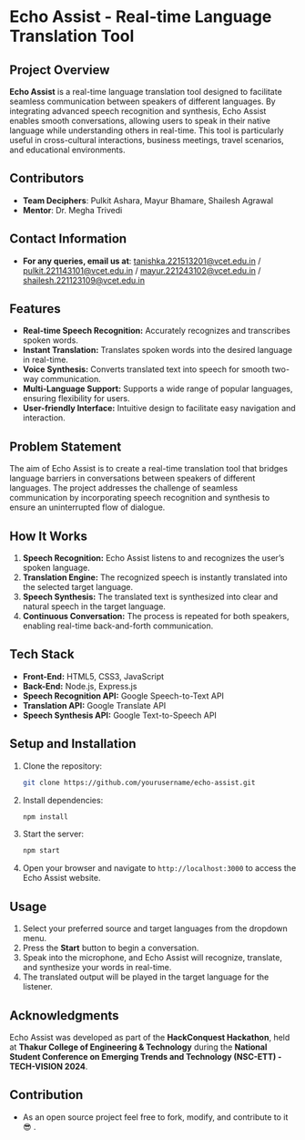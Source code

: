 # Echo Assist - Real-time Language Translation Tool

## Project Overview
**Echo Assist** is a real-time language translation tool designed to facilitate seamless communication between speakers of different languages. By integrating advanced speech recognition and synthesis, Echo Assist enables smooth conversations, allowing users to speak in their native language while understanding others in real-time. This tool is particularly useful in cross-cultural interactions, business meetings, travel scenarios, and educational environments.

## Contributors
- **Team Deciphers**: Pulkit Ashara, Mayur Bhamare, Shailesh Agrawal
- **Mentor**: Dr. Megha Trivedi


## Contact Information
   - **For any queries, email us at**: tanishka.221513201@vcet.edu.in / pulkit.221143101@vcet.edu.in / mayur.221243102@vcet.edu.in / shailesh.221123109@vcet.edu.in 

## Features
- **Real-time Speech Recognition:** Accurately recognizes and transcribes spoken words.
- **Instant Translation:** Translates spoken words into the desired language in real-time.
- **Voice Synthesis:** Converts translated text into speech for smooth two-way communication.
- **Multi-Language Support:** Supports a wide range of popular languages, ensuring flexibility for users.
- **User-friendly Interface:** Intuitive design to facilitate easy navigation and interaction.

## Problem Statement
The aim of Echo Assist is to create a real-time translation tool that bridges language barriers in conversations between speakers of different languages. The project addresses the challenge of seamless communication by incorporating speech recognition and synthesis to ensure an uninterrupted flow of dialogue.

## How It Works
1. **Speech Recognition:** Echo Assist listens to and recognizes the user’s spoken language.
2. **Translation Engine:** The recognized speech is instantly translated into the selected target language.
3. **Speech Synthesis:** The translated text is synthesized into clear and natural speech in the target language.
4. **Continuous Conversation:** The process is repeated for both speakers, enabling real-time back-and-forth communication.

## Tech Stack
- **Front-End:** HTML5, CSS3, JavaScript
- **Back-End:** Node.js, Express.js
- **Speech Recognition API:** Google Speech-to-Text API
- **Translation API:** Google Translate API
- **Speech Synthesis API:** Google Text-to-Speech API

## Setup and Installation
1. Clone the repository:
   ```bash
   git clone https://github.com/yourusername/echo-assist.git
   ```
2. Install dependencies:
   ```bash
   npm install
   ```

3. Start the server:
   ```bash
   npm start
   ```
4. Open your browser and navigate to `http://localhost:3000` to access the Echo Assist website.

## Usage
1. Select your preferred source and target languages from the dropdown menu.
2. Press the **Start** button to begin a conversation.
3. Speak into the microphone, and Echo Assist will recognize, translate, and synthesize your words in real-time.
4. The translated output will be played in the target language for the listener.


## Acknowledgments
Echo Assist was developed as part of the **HackConquest Hackathon**, held at **Thakur College of Engineering & Technology** during the **National Student Conference on Emerging Trends and Technology (NSC-ETT) - TECH-VISION 2024**.

## Contribution

   - As an open source project feel free to fork, modify, and contribute to it 😎 .


